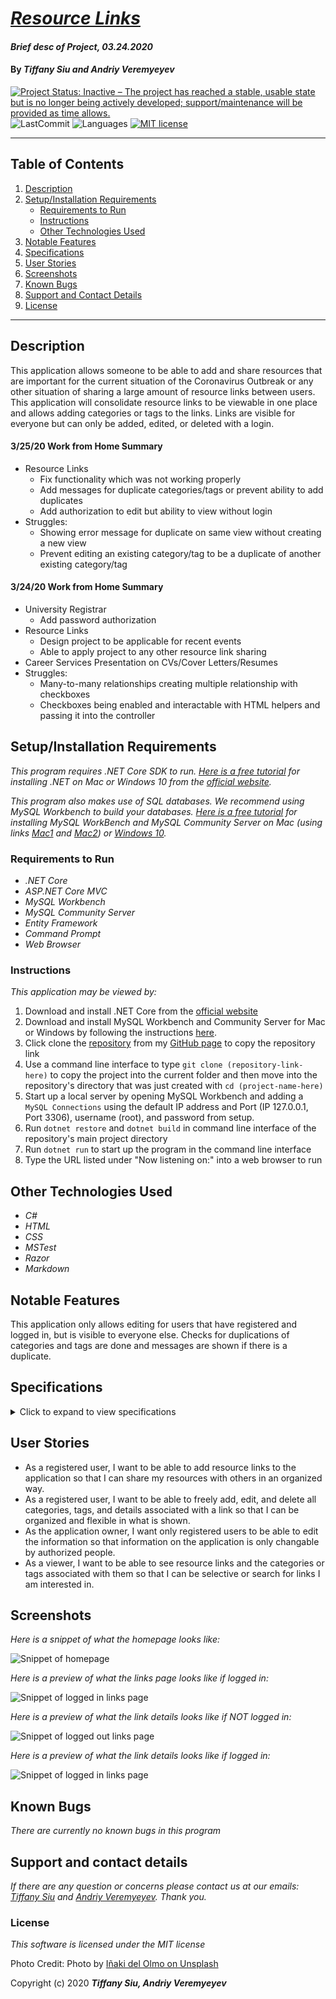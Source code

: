 # _[Resource Links](https://github.com/TSiu88/ResourceLinks)_

#### _Brief desc of Project, 03.24.2020_

#### By _**Tiffany Siu and Andriy Veremyeyev**_

[![Project Status: Inactive – The project has reached a stable, usable state but is no longer being actively developed; support/maintenance will be provided as time allows.](https://www.repostatus.org/badges/latest/inactive.svg)](https://www.repostatus.org/#inactive)
![LastCommit](https://img.shields.io/github/last-commit/tsiu88/ResourceLinks)
![Languages](https://img.shields.io/github/languages/top/tsiu88/ResourceLinks)
[![MIT license](https://img.shields.io/badge/License-MIT-orange.svg)](https://lbesson.mit-license.org/)

---
## Table of Contents
1. [Description](#description)
2. [Setup/Installation Requirements](#setup/installation-requirements)
    - [Requirements to Run](#requirements-to-run)
    - [Instructions](#instructions)
    - [Other Technologies Used](#other-technologies-used)
3. [Notable Features](#notable-features)
4. [Specifications](#specifications)
5. [User Stories](#user-stories)
6. [Screenshots](#screenshots)
7. [Known Bugs](#known-bugs)
8. [Support and Contact Details](#support-and-contact-details)
9. [License](#license)
---
## Description
This application allows someone to be able to add and share resources that are important for the current situation of the Coronavirus Outbreak or any other situation of sharing a large amount of resource links between users.  This application will consolidate resource links to be viewable in one place and allows adding categories or tags to the links.  Links are visible for everyone but can only be added, edited, or deleted with a login.

#### 3/25/20 Work from Home Summary
- Resource Links
  - Fix functionality which was not working properly
  - Add messages for duplicate categories/tags or prevent ability to add duplicates
  - Add authorization to edit but ability to view without login
- Struggles:
  - Showing error message for duplicate on same view without creating a new view
  - Prevent editing an existing category/tag to be a duplicate of another existing category/tag

#### 3/24/20 Work from Home Summary
- University Registrar
  - Add password authorization
- Resource Links
  - Design project to be applicable for recent events
  - Able to apply project to any other resource link sharing
- Career Services Presentation on CVs/Cover Letters/Resumes
- Struggles:
  - Many-to-many relationships creating multiple relationship with checkboxes
  - Checkboxes being enabled and interactable with HTML helpers and passing it into the controller

<!-- #### Notes

##### Parking Lot
- Create link entries w/ multiple tags/categories from checkboxes
- View link list by category or by tag
- Search 
 -->

## Setup/Installation Requirements

_This program requires .NET Core SDK to run. [Here is a free tutorial](https://www.learnhowtoprogram.com/c-and-net/getting-started-with-c/installing-c-and-net) for installing .NET on Mac or Windows 10 from the [official website](https://dotnet.microsoft.com/download/dotnet-core/)._ 

_This program also makes use of SQL databases. We recommend using MySQL Workbench to build your databases. [Here is a free tutorial](https://www.learnhowtoprogram.com/c-and-net/getting-started-with-c/installing-and-configuring-mysql) for installing MySQL WorkBench and MySQL Community Server on Mac (using links [Mac1](https://dev.mysql.com/downloads/file/?id=484914) and [Mac2](https://dev.mysql.com/downloads/file/?id=484391)) or [Windows 10](https://dev.mysql.com/downloads/file/?id=484919)._

### Requirements to Run
* _.NET Core_
* _ASP.NET Core MVC_
* _MySQL Workbench_
* _MySQL Community Server_
* _Entity Framework_
* _Command Prompt_
* _Web Browser_

### Instructions

*This application may be viewed by:*

1. Download and install .NET Core from the [official website](https://dotnet.microsoft.com/download/dotnet-core/)
2. Download and install MySQL Workbench and Community Server for Mac or Windows by following the instructions [here](https://www.learnhowtoprogram.com/c-and-net/getting-started-with-c/installing-and-configuring-mysql).
3. Click clone the [repository](https://github.com/TSiu88/ResourceLinks.git) from my [GitHub page](https://github.com/TSiu88) to copy the repository link
4. Use a command line interface to type `git clone (repository-link-here)` to copy the project into the current folder and then move into the repository's directory that was just created with `cd (project-name-here)`
5. Start up a local server by opening MySQL Workbench and adding a `MySQL Connections` using the default IP address and Port (IP 127.0.0.1, Port 3306), username (root), and password from setup.
6. Run `dotnet restore` and `dotnet build` in command line interface of the repository's main project directory
7. Run `dotnet run` to start up the program in the command line interface
8. Type the URL listed under "Now listening on:" into a web browser to run

## Other Technologies Used
* _C#_
* _HTML_
* _CSS_
* _MSTest_
* _Razor_
* _Markdown_

## Notable Features
This application only allows editing for users that have registered and logged in, but is visible to everyone else.  Checks for duplications of categories and tags are done and messages are shown if there is a duplicate.

## Specifications

<details>
  <summary>Click to expand to view specifications</summary>

| Specification | Input | Output |
| :-------------     | :------------- | :------------- |
| The application should have categories and tags that can be added to a link | Open link to categories or tags | Show list of categories or tags
| Categories and tags can be added, edited or deleted if logged in | On category/tag index | Buttons to add, edit, or delete |
| New categories/tags cannot be added if it is a duplicate that already exists | Add category/link | Duplicate categories/tags not allowed |
| Links can be added with a category and tag | Add a link | Link visible in index of links |
| Additional categories or tags can be added to a link | Add category/link | New category/link visible in lnk details |
| Links can have categories/tags deleted | Delete category/tag | Category/tag removed from link |
| Links can have details edited | Edit link details | New details shown |
| Ability to add, edit, or delete not visible if not logged in | User not logged in | No buttons/links to add, edit, or delete visible |
</details>

## User Stories

* As a registered user, I want to be able to add resource links to the application so that I can share my resources with others in an organized way.
* As a registered user, I want to be able to freely add, edit, and delete all categories, tags, and details associated with a link so that I can be organized and flexible in what is shown.
* As the application owner, I want only registered users to be able to edit the information so that information on the application is only changable by authorized people.
* As a viewer, I want to be able to see resource links and the categories or tags associated with them so that I can be selective or search for links I am interested in.

## Screenshots

_Here is a snippet of what the homepage looks like:_

![Snippet of homepage](./ResourceLinks/img-readme/snippet1.png)

_Here is a preview of what the links page looks like if logged in:_

![Snippet of logged in links page](./ResourceLinks/img-readme/snippet2.png)

_Here is a preview of what the link details looks like if NOT logged in:_

![Snippet of logged out links page](./ResourceLinks/img-readme/snippet3.png)

_Here is a preview of what the link details looks like if logged in:_

![Snippet of logged in links page](./ResourceLinks/img-readme/snippet4.png)

## Known Bugs

_There are currently no known bugs in this program_

## Support and contact details

_If there are any question or concerns please contact us at our emails: [Tiffany Siu](mailto:tsiu88@gmail.com) and [Andriy Veremyeyev](mailto:belyybrat@gmail.com). Thank you._

### License

*This software is licensed under the MIT license*

Photo Credit: Photo by [Iñaki del Olmo on Unsplash](https://unsplash.com/photos/NIJuEQw0RKg)

Copyright (c) 2020 **_Tiffany Siu, Andriy Veremyeyev_**
